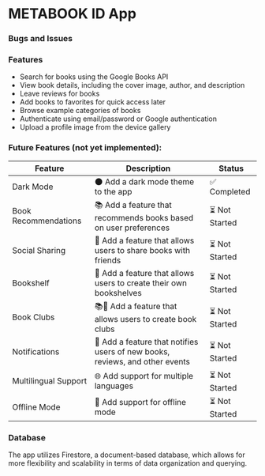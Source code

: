 # METABOOK ID App



### Bugs and Issues



### Features
* Search for books using the Google Books API
* View book details, including the cover image, author, and description
* Leave reviews for books
* Add books to favorites for quick access later
* Browse example categories of books
* Authenticate using email/password or Google authentication
* Upload a profile image from the device gallery

### Future Features (not yet implemented):

| Feature | Description | Status |
| --- | --- | --- |
| Dark Mode | 🌑 Add a dark mode theme to the app | ✅ Completed |
| Book Recommendations | 📚 Add a feature that recommends books based on user preferences | ⏳ Not Started |
| Social Sharing | 🤝 Add a feature that allows users to share books with friends | ⏳ Not Started |
| Bookshelf | 📖 Add a feature that allows users to create their own bookshelves | ⏳ Not Started |
| Book Clubs | 📚👥 Add a feature that allows users to create book clubs | ⏳ Not Started |
| Notifications | 🔔 Add a feature that notifies users of new books, reviews, and other events | ⏳ Not Started |
| Multilingual Support | 🌐 Add support for multiple languages | ⏳ Not Started |
| Offline Mode | 📴 Add support for offline mode | ⏳ Not Started |

### Database

The app utilizes Firestore, a document-based database, which allows for more flexibility and
scalability in terms of data organization and querying.
